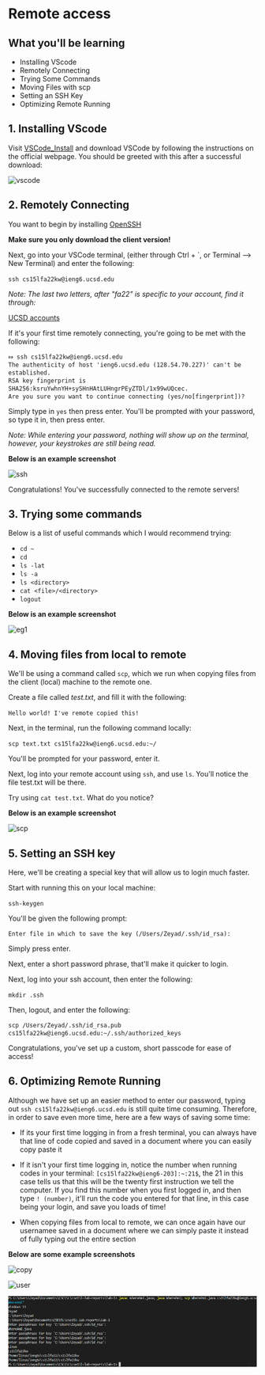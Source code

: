 # Remote access

## What you'll be learning

* Installing VScode
* Remotely Connecting
* Trying Some Commands
* Moving Files with scp
* Setting an SSH Key
* Optimizing Remote Running

## 1. Installing VScode

Visit [VSCode_Install](https://code.visualstudio.com/) and download VSCode by following the instructions on the official webpage. You should be greeted with this after a successful download:

![vscode](https://user-images.githubusercontent.com/53220531/193212213-85114364-fada-4baa-9fb6-4d5e3d82db69.png)


## 2. Remotely Connecting

You want to begin by installing [OpenSSH](https://docs.microsoft.com/en-us/windows-server/administration/openssh/openssh_install_firstuse)

**Make sure you only download the client version!**

Next, go into your VSCode terminal, (either through Ctrl + `, or  Terminal --> New Terminal) and enter the following:

`ssh cs15lfa22kw@ieng6.ucsd.edu`

*Note: The last two letters, after "fa22" is specific to your account, find it through:*

[UCSD accounts](https://sdacs.ucsd.edu/~icc/index.php)

If it's your first time remotely connecting, you're going to be met with the following:

```
⤇ ssh cs15lfa22kw@ieng6.ucsd.edu
The authenticity of host 'ieng6.ucsd.edu (128.54.70.227)' can't be established. 
RSA key fingerprint is SHA256:ksruYwhnYH+sySHnHAtLUHngrPEyZTDl/1x99wUQcec.
Are you sure you want to continue connecting (yes/no[fingerprint])?
```
Simply type in `yes` then press enter. You'll be prompted with your password, so type it in, then press enter.

*Note: While entering your password, nothing will show up on the terminal, however, your keystrokes are still being read.*

__Below is an example screenshot__

![ssh](https://user-images.githubusercontent.com/53220531/193212315-1935fedf-9cd0-4da7-9670-0af1c82a3f4d.png)


Congratulations! You've successfully connected to the remote servers!

## 3. Trying some commands

Below is a list of useful commands which I would recommend trying:

* `cd ~`
* `cd`
* `ls -lat`
* `ls -a`
* `ls <directory>` 
* `cat <file>/<directory>`
* `logout`

__Below is an example screenshot__

![eg1](https://user-images.githubusercontent.com/53220531/193212347-3b953382-5839-476f-97c4-ab403eadee53.png)


## 4. Moving files from local to remote

We'll be using a command called `scp`, which we run when copying files from the client (local) machine to the remote one.

Create a file called *test.txt*, and fill it with the following:

`Hello world! I've remote copied this!`

Next, in the terminal, run the following command locally:

`scp text.txt cs15lfa22kw@ieng6.ucsd.edu:~/`

You'll be prompted for your password, enter it.

Next, log into your remote account using `ssh`, and use `ls`. You'll notice the file test.txt will be there.

Try using `cat test.txt`. What do you notice?

__Below is an example screenshot__

![scp](https://user-images.githubusercontent.com/53220531/193212367-1c4d0342-59f1-461e-8350-6489801843ee.png)

## 5. Setting an SSH key

Here, we'll be creating a special key that will allow us to login much faster.

Start with running this on your local machine:

`ssh-keygen`

You'll be given the following prompt:
```
Enter file in which to save the key (/Users/Zeyad/.ssh/id_rsa):
```
Simply press enter.

Next, enter a short password phrase, that'll make it quicker to login.

Next, log into your ssh account, then enter the following:

`mkdir .ssh`

Then, logout, and enter the following:

```
scp /Users/Zeyad/.ssh/id_rsa.pub cs15lfa22kw@ieng6.ucsd.edu:~/.ssh/authorized_keys
```

Congratulations, you've set up a custom, short passcode for ease of access!


## 6. Optimizing Remote Running

Although we have set up an easier method to enter our password, typing out `ssh cs15lfa22kw@ieng6.ucsd.edu` is still quite time consuming. Therefore, in order to save even more time, here are a few ways of saving some time:

* If its your first time logging in from a fresh terminal, you can always have that line of code copied and saved in a document where you can easily copy paste it

* If it isn't your first time logging in, notice the number when running codes in your terminal: `[cs15lfa22kw@ieng6-203]:~:21$`, the 21 in this case tells us that this will be the twenty first instruction we tell the computer. If you find this number when you first logged in, and then type `! (number)`, it'll run the code you entered for that line, in this case being your login, and save you loads of time!

* When copying files from local to remote, we can once again have our usernamee saved in a document where we can simply paste it instead of fully typing out the entire section

__Below are some example screenshots__

![copy](https://user-images.githubusercontent.com/53220531/193212429-d132e359-fffb-43fa-ae6e-c2c9a0286c32.png)

![user](https://user-images.githubusercontent.com/53220531/193212435-7e9c8bbd-fb59-425b-94b0-69158534cf2e.png)

![one-line](https://github.com/Zeyddd/cse15l-lab-reports/blob/main/Lab-1/ss7.png?raw=true)
